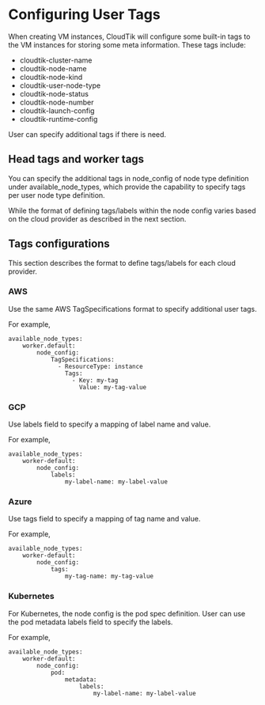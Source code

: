 # Configuring User Tags
When creating VM instances, CloudTik will configure some built-in tags to the VM instances for storing
some meta information. These tags include:
- cloudtik-cluster-name
- cloudtik-node-name
- cloudtik-node-kind
- cloudtik-user-node-type
- cloudtik-node-status
- cloudtik-node-number
- cloudtik-launch-config
- cloudtik-runtime-config

User can specify additional tags if there is need.

## Head tags and worker tags
You can specify the additional tags in node_config of node type definition under available_node_types,
which provide the capability to specify tags per user node type definition.

While the format of defining tags/labels within the node config varies based on the cloud provider
as described in the next section.

## Tags configurations
This section describes the format to define tags/labels for each cloud provider.

### AWS
Use the same AWS TagSpecifications format to specify additional user tags.

For example,
```
available_node_types:   
    worker.default:
        node_config:
            TagSpecifications:
              - ResourceType: instance
                Tags:
                  - Key: my-tag
                    Value: my-tag-value
```

### GCP
Use labels field to specify a mapping of label name and value.

For example,
```
available_node_types:
    worker-default:
        node_config:
            labels:
                my-label-name: my-label-value
```

### Azure

Use tags field to specify a mapping of tag name and value.

For example,
```
available_node_types:
    worker-default:
        node_config:
            tags:
                my-tag-name: my-tag-value
```

### Kubernetes
For Kubernetes, the node config is the pod spec definition.
User can use the pod metadata labels field to specify the labels.

For example,
```
available_node_types:
    worker-default:
        node_config:
            pod:
                metadata:
                    labels:
                        my-label-name: my-label-value
```
